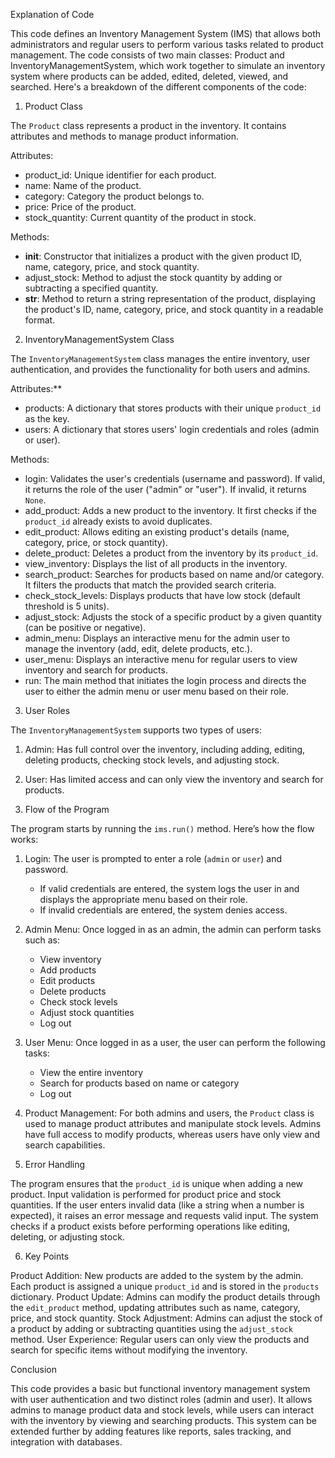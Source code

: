  Explanation of Code

This code defines an Inventory Management System (IMS) that allows both administrators and regular users to perform various tasks related to product management. The code consists of two main classes: Product and InventoryManagementSystem, which work together to simulate an inventory system where products can be added, edited, deleted, viewed, and searched. Here's a breakdown of the different components of the code:



 1. Product Class

The `Product` class represents a product in the inventory. It contains attributes and methods to manage product information.

Attributes:
- product_id: Unique identifier for each product.
- name: Name of the product.
- category: Category the product belongs to.
- price: Price of the product.
- stock_quantity: Current quantity of the product in stock.

Methods:
- __init__: Constructor that initializes a product with the given product ID, name, category, price, and stock quantity.
- adjust_stock: Method to adjust the stock quantity by adding or subtracting a specified quantity.
- __str__: Method to return a string representation of the product, displaying the product's ID, name, category, price, and stock quantity in a readable format.


2. InventoryManagementSystem Class

The `InventoryManagementSystem` class manages the entire inventory, user authentication, and provides the functionality for both users and admins.

Attributes:**
- products: A dictionary that stores products with their unique `product_id` as the key.
- users: A dictionary that stores users' login credentials and roles (admin or user).

 Methods:
- login: Validates the user's credentials (username and password). If valid, it returns the role of the user ("admin" or "user"). If invalid, it returns `None`.
- add_product: Adds a new product to the inventory. It first checks if the `product_id` already exists to avoid duplicates.
- edit_product: Allows editing an existing product's details (name, category, price, or stock quantity).
- delete_product: Deletes a product from the inventory by its `product_id`.
- view_inventory: Displays the list of all products in the inventory.
- search_product: Searches for products based on name and/or category. It filters the products that match the provided search criteria.
- check_stock_levels: Displays products that have low stock (default threshold is 5 units).
- adjust_stock: Adjusts the stock of a specific product by a given quantity (can be positive or negative).
- admin_menu: Displays an interactive menu for the admin user to manage the inventory (add, edit, delete products, etc.).
- user_menu: Displays an interactive menu for regular users to view inventory and search for products.
- run: The main method that initiates the login process and directs the user to either the admin menu or user menu based on their role.



3. User Roles

The `InventoryManagementSystem` supports two types of users:
1. Admin: Has full control over the inventory, including adding, editing, deleting products, checking stock levels, and adjusting stock.
2. User: Has limited access and can only view the inventory and search for products.



4. Flow of the Program

The program starts by running the `ims.run()` method. Here’s how the flow works:
1. Login: The user is prompted to enter a role (`admin` or `user`) and password.
    - If valid credentials are entered, the system logs the user in and displays the appropriate menu based on their role.
    - If invalid credentials are entered, the system denies access.
   
2. Admin Menu: Once logged in as an admin, the admin can perform tasks such as:
    - View inventory
    - Add products
    - Edit products
    - Delete products
    - Check stock levels
    - Adjust stock quantities
    - Log out

3. User Menu: Once logged in as a user, the user can perform the following tasks:
    - View the entire inventory
    - Search for products based on name or category
    - Log out

4. Product Management: For both admins and users, the `Product` class is used to manage product attributes and manipulate stock levels. Admins have full access to modify products, whereas users have only view and search capabilities.



5. Error Handling

The program ensures that the `product_id` is unique when adding a new product.
Input validation is performed for product price and stock quantities. If the user enters invalid data (like a string when a number is expected), it raises an error message and requests valid input.
The system checks if a product exists before performing operations like editing, deleting, or adjusting stock.


6. Key Points

Product Addition: New products are added to the system by the admin. Each product is assigned a unique `product_id` and is stored in the `products` dictionary.
Product Update: Admins can modify the product details through the `edit_product` method, updating attributes such as name, category, price, and stock quantity.
Stock Adjustment: Admins can adjust the stock of a product by adding or subtracting quantities using the `adjust_stock` method.
User Experience: Regular users can only view the products and search for specific items without modifying the inventory.



Conclusion

This code provides a basic but functional inventory management system with user authentication and two distinct roles (admin and user). It allows admins to manage product data and stock levels, while users can interact with the inventory by viewing and searching products. This system can be extended further by adding features like reports, sales tracking, and integration with databases.
